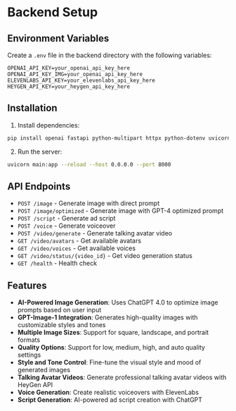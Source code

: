 # Backend Setup

## Environment Variables

Create a `.env` file in the backend directory with the following variables:

```
OPENAI_API_KEY=your_openai_api_key_here
OPENAI_API_KEY_IMG=your_openai_api_key_here
ELEVENLABS_API_KEY=your_elevenlabs_api_key_here
HEYGEN_API_KEY=your_heygen_api_key_here
```

## Installation

1. Install dependencies:
```bash
pip install openai fastapi python-multipart httpx python-dotenv uvicorn
```

2. Run the server:
```bash
uvicorn main:app --reload --host 0.0.0.0 --port 8000
```

## API Endpoints

- `POST /image` - Generate image with direct prompt
- `POST /image/optimized` - Generate image with GPT-4 optimized prompt
- `POST /script` - Generate ad script
- `POST /voice` - Generate voiceover
- `POST /video/generate` - Generate talking avatar video
- `GET /video/avatars` - Get available avatars
- `GET /video/voices` - Get available voices
- `GET /video/status/{video_id}` - Get video generation status
- `GET /health` - Health check

## Features

- **AI-Powered Image Generation**: Uses ChatGPT 4.0 to optimize image prompts based on user input
- **GPT-Image-1 Integration**: Generates high-quality images with customizable styles and tones
- **Multiple Image Sizes**: Support for square, landscape, and portrait formats
- **Quality Options**: Support for low, medium, high, and auto quality settings
- **Style and Tone Control**: Fine-tune the visual style and mood of generated images
- **Talking Avatar Videos**: Generate professional talking avatar videos with HeyGen API
- **Voice Generation**: Create realistic voiceovers with ElevenLabs
- **Script Generation**: AI-powered ad script creation with ChatGPT 